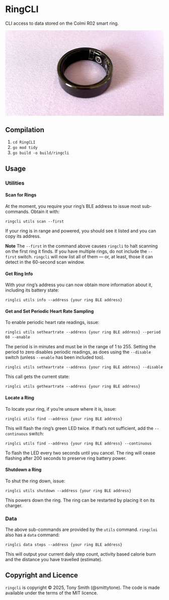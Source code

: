 # RingCLI

CLI access to data stored on the Colmi R02 smart ring.

![Colmi R02 smart ring](./images/r02_001.webp)

## Compilation

1. `cd RingCLI`
1. `go mod tidy`
1. `go build -o build/ringcli`

## Usage

### Utilities

#### Scan for Rings

At the moment, you require your ring’s BLE address to issue most sub-commands. Obtain it with:

```shell
ringcli utils scan --first
```

If your ring is in range and powered, you should see it listed and you can copy its address.

**Note** The `--first` in the command above causes `ringcli` to halt scanning on the first ring it finds. If you have multiple rings, do not include the `--first` switch. `ringcli` will now list all of them — or, at least, those it can detect in the 60-second scan window.

#### Get Ring Info

With your ring’s address you can now obtain more information about it, including its battery state:

```shell
ringlci utils info --address {your ring BLE address}
```

#### Get and Set Periodic Heart Rate Sampling

To enable periodic heart rate readings, issue:

```shell
ringlci utils setheartrate --address {your ring BLE address} --period 60 --enable
```

The period is in minutes and must be in the range of 1 to 255. Setting the period to zero disables periodic readings, as does using the `--disable` switch (unless `--enable` has been included too).

```shell
ringlci utils setheartrate --address {your ring BLE address} --disable
```

This call gets the current state:

```shell
ringlci utils getheartrate --address {your ring BLE address}
```

#### Locate a Ring

To locate your ring, if you’re unsure where it is, issue:

```shell
ringlci utils find --address {your ring BLE address}
```

This will flash the ring’s green LED twice. If that’s not sufficient, add the `--continuous` switch:

```shell
ringlci utils find --address {your ring BLE address} --continuous
```

To flash the LED every two seconds until you cancel. The ring will cease flashing after 200 seconds to preserve ring battery power.

#### Shutdown a Ring

To shut the ring down, issue:

```shell
ringlci utils shutdown --address {your ring BLE address}
```

This powers down the ring. The ring can be restarted by placing it on its charger.

### Data

The above sub-commands are provided by the `utils` command. `ringcloi` also has a `data` command:

```shell
ringlci data steps --address {your ring BLE address}
```

This will output your current daily step count, activity based calorie burn and the distance you have travelled (estimate).


## Copyright and Licence

`ringcli` is copyright © 2025, Tony Smith (@smittytone). The code is made available under the terms of the MIT licence.
